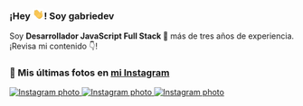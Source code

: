 <h3>¡Hey <img src="https://raw.githubusercontent.com/ABSphreak/ABSphreak/master/gifs/Hi.gif" width="20px" decondig="async">! Soy gabriedev</h3>

<p>Soy <strong>Desarrollador JavaScript Full Stack 🚀</strong> más de tres años de experiencia.<br />¡Revisa mi contenido 👇!</p>

### 📸 Mis últimas fotos en [mi Instagram](https://instagram.com/gabrie.dev)


<a href='https://instagram.com/p/CxTmOF6vN8M' target='_blank'>
  <img width='20%' src='https://instagram.flba2-1.fna.fbcdn.net/v/t51.2885-15/378565944_323878180141713_8920720304536029091_n.jpg?stp=dst-jpg_e15&_nc_ht=instagram.flba2-1.fna.fbcdn.net&_nc_cat=109&_nc_ohc=Ug7zeDtjilkAX8YfNRZ&edm=APU89FABAAAA&ccb=7-5&oh=00_AfBpnumdUWEEInCVRfn-LeNLYYtkSSSCOWRHgSE8Lrknuw&oe=65307698&_nc_sid=bc0c2c' alt='Instagram photo' />
</a>
<a href='https://instagram.com/p/CxLlYVlupp3' target='_blank'>
  <img width='20%' src='https://instagram.flba2-1.fna.fbcdn.net/v/t51.2885-15/377997579_196784406648750_7872949112471886655_n.webp?stp=dst-jpg_e35&_nc_ht=instagram.flba2-1.fna.fbcdn.net&_nc_cat=106&_nc_ohc=vXqGkXd0pzIAX-Y1mag&edm=APU89FABAAAA&ccb=7-5&oh=00_AfBmPcucfeVJV5u63IgAVnbZhuTIvs8QKDfMlM8_qwP82g&oe=652FE19B&_nc_sid=bc0c2c' alt='Instagram photo' />
</a>
<a href='https://instagram.com/p/CxIn_Irugo4' target='_blank'>
  <img width='20%' src='https://instagram.flba2-1.fna.fbcdn.net/v/t51.2885-15/376780815_821779196307492_4053583912414574279_n.jpg?stp=dst-jpg_e15&_nc_ht=instagram.flba2-1.fna.fbcdn.net&_nc_cat=100&_nc_ohc=eovI20z_MSAAX9i2-5_&edm=APU89FABAAAA&ccb=7-5&oh=00_AfCyI9xegYr5mQmw-iS5l8U9vQDySQ_bK4D1hpQBTfpNew&oe=6530AE43&_nc_sid=bc0c2c' alt='Instagram photo' />
</a>
